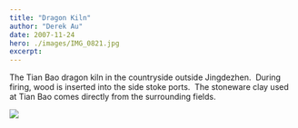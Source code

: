 ```yaml
---
title: "Dragon Kiln"
author: "Derek Au"
date: 2007-11-24
hero: ./images/IMG_0821.jpg
excerpt: 
---
```


The Tian Bao dragon kiln in the countryside outside Jingdezhen.  During firing, wood is inserted into the side stoke ports.  The stoneware clay used at Tian Bao comes directly from the surrounding fields.

![](./images/IMG_9545.jpg)
